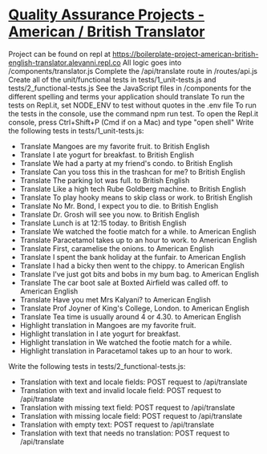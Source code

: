 # [Quality Assurance Projects - American / British Translator](https://www.freecodecamp.org/learn/quality-assurance/quality-assurance-projects/american-british-translator)
Project can be found on repl at https://boilerplate-project-american-british-english-translator.alevanni.repl.co
All logic goes into /components/translator.js
Complete the /api/translate route in /routes/api.js
Create all of the unit/functional tests in tests/1_unit-tests.js and tests/2_functional-tests.js
See the JavaScript files in /components for the different spelling and terms your application should translate
To run the tests on Repl.it, set NODE_ENV to test without quotes in the .env file
To run the tests in the console, use the command npm run test. To open the Repl.it console, press Ctrl+Shift+P (Cmd if on a Mac) and type "open shell"
Write the following tests in tests/1_unit-tests.js:

 - Translate Mangoes are my favorite fruit. to British English
 - Translate I ate yogurt for breakfast. to British English
 - Translate We had a party at my friend's condo. to British English
 - Translate Can you toss this in the trashcan for me? to British English
 - Translate The parking lot was full. to British English
 - Translate Like a high tech Rube Goldberg machine. to British English
 - Translate To play hooky means to skip class or work. to British English
 - Translate No Mr. Bond, I expect you to die. to British English
 - Translate Dr. Grosh will see you now. to British English
 - Translate Lunch is at 12:15 today. to British English
 - Translate We watched the footie match for a while. to American English
 - Translate Paracetamol takes up to an hour to work. to American English
 - Translate First, caramelise the onions. to American English
 - Translate I spent the bank holiday at the funfair. to American English
 - Translate I had a bicky then went to the chippy. to American English
 - Translate I've just got bits and bobs in my bum bag. to American English
 - Translate The car boot sale at Boxted Airfield was called off. to American English
 - Translate Have you met Mrs Kalyani? to American English
 - Translate Prof Joyner of King's College, London. to American English
 - Translate Tea time is usually around 4 or 4.30. to American English
 - Highlight translation in Mangoes are my favorite fruit.
 - Highlight translation in I ate yogurt for breakfast.
 - Highlight translation in We watched the footie match for a while.
 - Highlight translation in Paracetamol takes up to an hour to work.

Write the following tests in tests/2_functional-tests.js:

 - Translation with text and locale fields: POST request to /api/translate
 - Translation with text and invalid locale field: POST request to /api/translate
 - Translation with missing text field: POST request to /api/translate
 - Translation with missing locale field: POST request to /api/translate
 - Translation with empty text: POST request to /api/translate
 - Translation with text that needs no translation: POST request to /api/translate